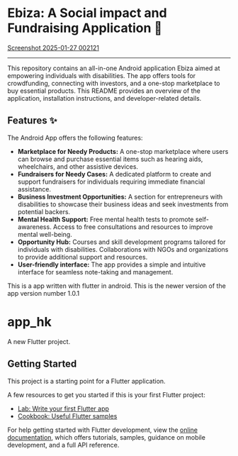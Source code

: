 # Ebiza: A Social impact and Fundraising Application 💸

[Screenshot 2025-01-27 002121](https://github.com/user-attachments/assets/478ebd72-a637-4bc5-8b6b-c0f4ee825557)

---

This repository contains an all-in-one Android application Ebiza aimed at empowering individuals with disabilities. The app offers tools for crowdfunding, connecting with investors, and a one-stop marketplace to buy essential products.
This README provides an overview of the application, installation instructions, and developer-related details.

## Features ✨

The Android App offers the following features:

- **Marketplace for Needy Products:** A one-stop marketplace where users can browse and purchase essential items such as hearing aids, wheelchairs, and other assistive devices.
- **Fundraisers for Needy Cases:** A dedicated platform to create and support fundraisers for individuals requiring immediate financial assistance.
- **Business Investment Opportunities:** A section for entrepreneurs with disabilities to showcase their business ideas and seek investments from potential backers.
- **Mental Health Support:** Free mental health tests to promote self-awareness. Access to free consultations and resources to improve mental well-being.
- **Opportunity Hub:** Courses and skill development programs tailored for individuals with disabilities. Collaborations with NGOs and organizations to provide additional support and resources.
- **User-friendly interface:** The app provides a simple and intuitive interface for seamless note-taking and management.

This is a app written with flutter in android. This is the newer version of the app 
version number 1.0.1
# app_hk

A new Flutter project.

## Getting Started

This project is a starting point for a Flutter application.

A few resources to get you started if this is your first Flutter project:

- [Lab: Write your first Flutter app](https://docs.flutter.dev/get-started/codelab)
- [Cookbook: Useful Flutter samples](https://docs.flutter.dev/cookbook)

For help getting started with Flutter development, view the
[online documentation](https://docs.flutter.dev/), which offers tutorials,
samples, guidance on mobile development, and a full API reference.
